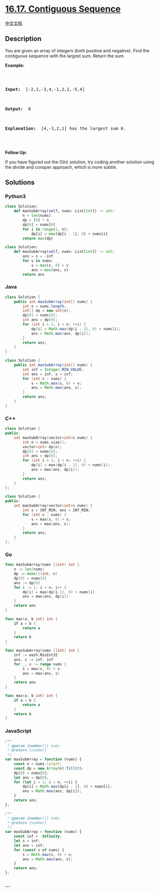 # [16.17. Contiguous Sequence](https://leetcode.cn/problems/contiguous-sequence-lcci)

[中文文档](/lcci/16.17.Contiguous%20Sequence/README.md)

## Description

<p>You are given an array of integers (both positive and negative). Find the contiguous sequence with the largest sum. Return the sum.</p>

<p><strong>Example: </strong></p>

<pre>



<strong>Input: </strong> [-2,1,-3,4,-1,2,1,-5,4]



<strong>Output: </strong> 6



<strong>Explanation: </strong> [4,-1,2,1] has the largest sum 6.



</pre>

<p><strong>Follow Up: </strong></p>

<p>If you have figured out the O(n) solution, try coding another solution using the divide and conquer approach, which is more subtle.</p>

## Solutions

<!-- tabs:start -->

### **Python3**

```python
class Solution:
    def maxSubArray(self, nums: List[int]) -> int:
        n = len(nums)
        dp = [0] * n
        dp[0] = nums[0]
        for i in range(1, n):
            dp[i] = max(dp[i - 1], 0) + nums[i]
        return max(dp)
```

```python
class Solution:
    def maxSubArray(self, nums: List[int]) -> int:
        ans = s = -inf
        for v in nums:
            s = max(s, 0) + v
            ans = max(ans, s)
        return ans
```

### **Java**

```java
class Solution {
    public int maxSubArray(int[] nums) {
        int n = nums.length;
        int[] dp = new int[n];
        dp[0] = nums[0];
        int ans = dp[0];
        for (int i = 1; i < n; ++i) {
            dp[i] = Math.max(dp[i - 1], 0) + nums[i];
            ans = Math.max(ans, dp[i]);
        }
        return ans;
    }
}
```

```java
class Solution {
    public int maxSubArray(int[] nums) {
        int inf = Integer.MIN_VALUE;
        int ans = inf, s = inf;
        for (int v : nums) {
            s = Math.max(s, 0) + v;
            ans = Math.max(ans, s);
        }
        return ans;
    }
}
```

### **C++**

```cpp
class Solution {
public:
    int maxSubArray(vector<int>& nums) {
        int n = nums.size();
        vector<int> dp(n);
        dp[0] = nums[0];
        int ans = dp[0];
        for (int i = 1; i < n; ++i) {
            dp[i] = max(dp[i - 1], 0) + nums[i];
            ans = max(ans, dp[i]);
        }
        return ans;
    }
};
```

```cpp
class Solution {
public:
    int maxSubArray(vector<int>& nums) {
        int s = INT_MIN, ans = INT_MIN;
        for (int v : nums) {
            s = max(s, 0) + v;
            ans = max(ans, s);
        }
        return ans;
    }
};
```

### **Go**

```go
func maxSubArray(nums []int) int {
	n := len(nums)
	dp := make([]int, n)
	dp[0] = nums[0]
	ans := dp[0]
	for i := 1; i < n; i++ {
		dp[i] = max(dp[i-1], 0) + nums[i]
		ans = max(ans, dp[i])
	}
	return ans
}

func max(a, b int) int {
	if a > b {
		return a
	}
	return b
}
```

```go
func maxSubArray(nums []int) int {
	inf := math.MinInt32
	ans, s := inf, inf
	for _, v := range nums {
		s = max(s, 0) + v
		ans = max(ans, s)
	}
	return ans
}

func max(a, b int) int {
	if a > b {
		return a
	}
	return b
}
```

### **JavaScript**

```js
/**
 * @param {number[]} nums
 * @return {number}
 */
var maxSubArray = function (nums) {
    const n = nums.length;
    const dp = new Array(n).fill(0);
    dp[0] = nums[0];
    let ans = dp[0];
    for (let i = 1; i < n; ++i) {
        dp[i] = Math.max(dp[i - 1], 0) + nums[i];
        ans = Math.max(ans, dp[i]);
    }
    return ans;
};
```

```js
/**
 * @param {number[]} nums
 * @return {number}
 */
var maxSubArray = function (nums) {
    const inf = -Infinity;
    let s = inf;
    let ans = inf;
    for (const v of nums) {
        s = Math.max(s, 0) + v;
        ans = Math.max(ans, s);
    }
    return ans;
};
```

### **...**

```


```

<!-- tabs:end -->
